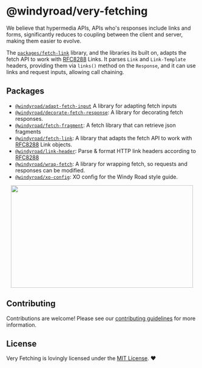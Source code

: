 # @windyroad/very-fetching

We believe that hypermedia APIs, APIs who's responses include links and forms, significantly
reduces to coupling between the client and server, making them easier to evolve.

The [`packages/fetch-link`](./packages/fetch-link/README.md) library, and the libraries its
built on, adapts the fetch API to work with
[RFC8288](https://datatracker.ietf.org/doc/html/rfc8288) Links. It parses `Link` and
`Link-Template` headers, providing them via `links()` method on the `Response`, and
it can use links and request inputs, allowing call chaining.

## Packages

- [`@windyroad/adapt-fetch-input`](./packages/adapt-fetch-inputs/README.md) A library
   for adapting fetch inputs
- [`@windyroad/decorate-fetch-response`](./packages/decorate-fetch-response/README.md): A library for decorating fetch responses.
- [`@windyroad/fetch-fragment`](./packages/fetch-fragment/README.md): A fetch library that can retrieve json fragments
- [`@windyroad/fetch-link`](./packages/fetch-link/README.md): A library that adapts the fetch
  API to work with [RFC8288](https://datatracker.ietf.org/doc/html/rfc8288) Link objects.
- [`@windyroad/link-header`](./packages/link-header/README.md): Parse & format HTTP link headers according to
  [RFC8288](https://datatracker.ietf.org/doc/html/rfc8288)
- [`@windyroad/wrap-fetch`](./packages/wrap-fetch/README.md): A library for wrapping fetch, so
   requests and responses can be modified.
- [`@windyroad/xo-config`](./packages/xo-config/README.md): XO config for the Windy Road style
   guide.

<p align="center">
  <img width="480" height="270" src="https://media0.giphy.com/media/xlYKItjhiDsY/giphy.webp?cid=dda24d50bdf2tch82tmqm5a3qrgbl9e0yo4q4gf1qvc6gjvj&amp;ep=v1_gifs_gifId&amp;rid=giphy.webp&amp;ct=g">
</p>

## Contributing

Contributions are welcome! Please see our [contributing guidelines](CONTRIBUTING.md)
for more information.

## License

Very Fetching is lovingly licensed under the [MIT License](LICENSE). ❤️
